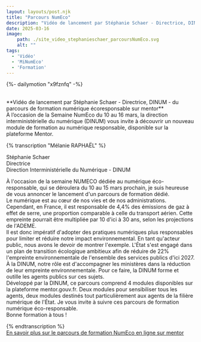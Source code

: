 ```yaml
---
layout: layouts/post.njk
title: "Parcours NumEco"
description: "Vidéo de lancement par Stéphanie Schaer - Directrice, DINUM - du parcours de formation numérique écoresponsable sur mentor"
date: 2025-03-16
image:
    path: ./site_video_stephanieschaer_parcoursNumEco.svg
    alt: ""
tags:
  - 'Vidéo'
  - 'MiNumEco'
  - 'Formation'
---
```

<!-- intégraton vidéo dailymotion de la chaine de la DINUM -->
{%- dailymotion "x9fznfq" -%}

<!-- légende de la vidéo-->
<br>
**Vidéo de lancement par Stéphanie Schaer - Directrice, DINUM - du parcours de formation numérique écoresponsable sur mentor**

<!-- description-->
<br>
À l’occasion de la Semaine NumEco du 10 au 16 mars, la direction interministérielle du numérique (DINUM) vous invite à découvrir un nouveau module de formation au numérique responsable, disponible sur la plateforme Mentor.

<!-- transcription-->

{% transcription "Mélanie RAPHAËL" %}
<p>
  Stéphanie Schaer<br>
  Directrice<br>
  Direction Interministérielle du Numérique - DINUM
</p>
<p>
 À l'occasion de la semaine NUMECO dédiée au numérique éco-responsable, qui se déroulera du 10 au 15 mars prochain, je suis heureuse de vous annoncer le lancement d'un parcours de formation dédié. 
 <br>
 Le numérique est au cœur de nos vies et de nos administrations. Cependant, en France, il est responsable de 4,4% des émissions de gaz à effet de serre, une proportion comparable à celle du transport aérien. Cette empreinte pourrait être multipliée par 10 d'ici à 30 ans, selon les projections de l'ADEME. 
 <br>
 Il est donc impératif d'adopter des pratiques numériques plus responsables pour limiter et réduire notre impact environnemental. En tant qu'acteur public, nous avons le devoir de montrer l'exemple. L'État s'est engagé dans un plan de transition écologique ambitieux afin de réduire de 22% l'empreinte environnementale de l'ensemble des services publics d'ici 2027. 
 <br>
 À la DINUM, notre rôle est d'accompagner les ministères dans la réduction de leur empreinte environnementale. 
 Pour ce faire, la DINUM forme et outille les agents publics sur ces sujets. 
 <br>
 Développé par la DINUM, ce parcours comprend 4 modules disponibles sur la plateforme mentor.gouv.fr. Deux modules pour sensibiliser tous les agents, deux modules destinés tout particulièrement aux agents de la filière numérique de l'État. Je vous invite à suivre ces parcours de formation numérique éco-responsable. 
 <br>
 Bonne formation à tous !
</p>
{% endtranscription %}


<div class="fr-highlight fr-mt-3w fr-mb-4w">
<a href="https://ecoresponsable.numerique.gouv.fr/formations/parcours-mooc/">En savoir plus sur le parcours de formation NumEco en ligne sur mentor</a>
</div>
